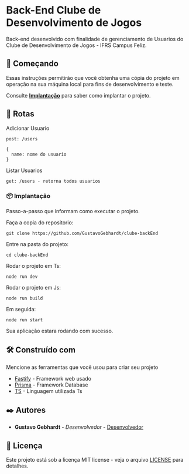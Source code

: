 # Back-End Clube de Desenvolvimento de Jogos

Back-end desenvolvido com finalidade de gerenciamento de Usuarios do Clube de Desenvolvimento de Jogos - IFRS Campus Feliz.

## 🚀 Começando

Essas instruções permitirão que você obtenha uma cópia do projeto em operação na sua máquina local para fins de desenvolvimento e teste.

Consulte **[Implantação](#-implanta%C3%A7%C3%A3o)** para saber como implantar o projeto.

## 🚢 Rotas

Adicionar Usuario

```
post: /users

{ 
  name: nome do usuario
}
```

Listar Usuarios
```
get: /users - retorna todos usuarios
```
### 📦 Implantação

Passo-a-passo que informam como executar o projeto.

Faça a copia do repositorio:

```
git clone https://github.com/GustavoGebhardt/clube-backEnd
```

Entre na pasta do projeto:

```
cd clube-backEnd
```

Rodar o projeto em Ts:

```
node run dev
```

Rodar o projeto em Js:

```
node run build
```
Em seguida:

```
node run start
```

Sua aplicação estara rodando com sucesso.

## 🛠️ Construído com

Mencione as ferramentas que você usou para criar seu projeto

* [Fastify](https://fastify.dev/docs/latest/) - Framework web usado
* [Prisma](https://www.prisma.io/docs) - Framework Database
* [TS](https://www.typescriptlang.org/docs/) - Linguagem utilizada Ts

## ✒️ Autores

* **Gustavo Gebhardt** - *Desenvolvedor* - [Desenvolvedor](https://github.com/GustavoGebhardt/)

## 📄 Licença

Este projeto está sob a licença MIT license - veja o arquivo [LICENSE](https://github.com/GustavoGebhardt/clube-backEnd/blob/main/LICENSE) para detalhes.
